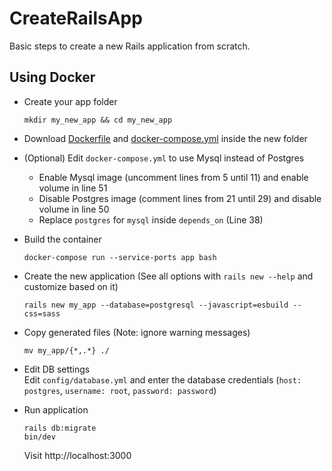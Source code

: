 # CreateRailsApp

Basic steps to create a new Rails application from scratch.

## Using Docker
- Create your app folder
  ```
  mkdir my_new_app && cd my_new_app 
  ```
- Download [Dockerfile](Dockerfile) and [docker-compose.yml](docker-compose.yml) inside the new folder
- (Optional) Edit `docker-compose.yml` to use Mysql instead of Postgres
    - Enable Mysql image (uncomment lines from 5 until 11) and enable volume in line 51
    - Disable Postgres image (comment lines from 21 until 29) and disable volume in line 50
    - Replace `postgres` for `mysql` inside `depends_on` (Line 38)
- Build the container
  ```
  docker-compose run --service-ports app bash
  ```
- Create the new application (See all options with `rails new --help` and customize based on it)
  ```
  rails new my_app --database=postgresql --javascript=esbuild --css=sass
  ```
- Copy generated files (Note: ignore warning messages)
  ```
  mv my_app/{*,.*} ./
  ```
- Edit DB settings    
  Edit `config/database.yml` and enter the database credentials (`host: postgres`, `username: root`, `password: password`)

- Run application
  ```
  rails db:migrate
  bin/dev
  ```
  Visit http://localhost:3000
